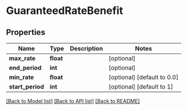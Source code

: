 # GuaranteedRateBenefit

## Properties
Name | Type | Description | Notes
------------ | ------------- | ------------- | -------------
**max_rate** | **float** |  | [optional] 
**end_period** | **int** |  | [optional] 
**min_rate** | **float** |  | [optional] [default to 0.0]
**start_period** | **int** |  | [optional] [default to 1]

[[Back to Model list]](../README.md#documentation-for-models) [[Back to API list]](../README.md#documentation-for-api-endpoints) [[Back to README]](../README.md)


